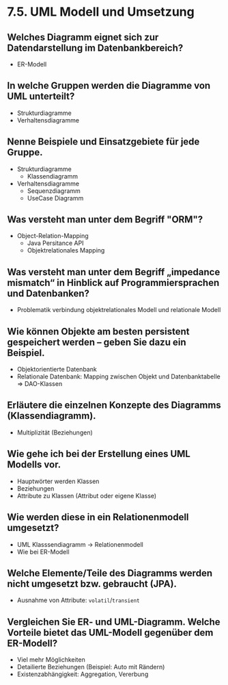 # 7.5. UML Modell und Umsetzung

## Welches Diagramm eignet sich zur Datendarstellung im Datenbankbereich?

* ER-Modell

## In welche Gruppen werden die Diagramme von UML unterteilt?

* Strukturdiagramme
* Verhaltensdiagramme

## Nenne Beispiele und Einsatzgebiete für jede Gruppe.

* Strukturdiagramme
    * Klassendiagramm
* Verhaltensdiagramme
    * Sequenzdiagramm
    * UseCase Diagramm

## Was versteht man unter dem Begriff "ORM"?

* Object-Relation-Mapping
    * Java Persitance API
    * Objektrelationales Mapping

## Was versteht man unter dem Begriff „impedance mismatch“ in Hinblick auf Programmiersprachen und Datenbanken?

* Problematik verbindung objektrelationales Modell und relationale Modell

## Wie können Objekte am besten persistent gespeichert werden – geben Sie dazu ein Beispiel.

* Objektorientierte Datenbank
* Relationale Datenbank: Mapping zwischen Objekt und Datenbanktabelle => DAO-Klassen

## Erläutere die einzelnen Konzepte des Diagramms (Klassendiagramm).

* Multiplizität (Beziehungen)

## Wie gehe ich bei der Erstellung eines UML Modells vor.

* Hauptwörter werden Klassen
* Beziehungen
* Attribute zu Klassen (Attribut oder eigene Klasse)

## Wie werden diese in ein Relationenmodell umgesetzt?

* UML Klasssendiagramm -> Relationenmodell
* Wie bei ER-Modell

## Welche Elemente/Teile des Diagramms werden nicht umgesetzt bzw. gebraucht (JPA).

* Ausnahme von Attribute: `volatil`/`transient`

## Vergleichen Sie ER- und UML-Diagramm. Welche Vorteile bietet das UML-Modell gegenüber dem ER-Modell?

* Viel mehr Möglichkeiten
* Detailierte Beziehungen (Beispiel: Auto mit Rändern)
* Existenzabhängigkeit: Aggregation, Vererbung
